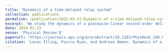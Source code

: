 ```yaml
---
title: "Dynamics of a time-delayed relay system"
collection: publications
permalink: /publication/2022-03-21-Dynamics-of-a-time-delayed-relay-system
excerpt: 'We study the dynamics of a piecewise-linear second-order delay differential equation that is representative of feedback systems with relays (switches) that actuate after a fixed delay. The system under study exhibits strong multirhythmicity, the coexistence of many stable periodic solutions for the same values of the parameters. We present a detailed study of these periodic solutions and their bifurcations. Starting from an integro-differential model, we show how to reduce the system to a set of finite-dimensional maps. We then demonstrate that the parameter regions of existence of periodic solutions can be understood in terms of discontinuity induced bifurcations and their stability is determined by smooth bifurcations. Using this technique we are able to show that slowly oscillating solutions are always stable if they exist. We also demonstrate the coexistence of stable periodic solutions with quasiperiodic solutions.'
date: 2024-01-23
venue: 'Physical Review E'
paperurl: 'https://journals.aps.org/pre/abstract/10.1103/PhysRevE.109.014223'
citation: 'Lucas Illing, Pierce Ryan, and Andreas Amann. Dynamics of a time-delayed relay system. Phys. Rev. E , 109:014223, 2024.'
---
```

